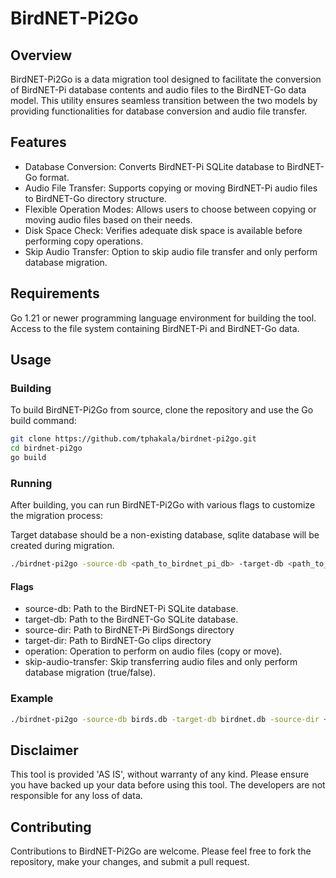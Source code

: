 # BirdNET-Pi2Go

## Overview
BirdNET-Pi2Go is a data migration tool designed to facilitate the conversion of BirdNET-Pi database contents and audio files to the BirdNET-Go data model. This utility ensures seamless transition between the two models by providing functionalities for database conversion and audio file transfer.

## Features

- Database Conversion: Converts BirdNET-Pi SQLite database to BirdNET-Go format.
- Audio File Transfer: Supports copying or moving BirdNET-Pi audio files to BirdNET-Go directory structure.
- Flexible Operation Modes: Allows users to choose between copying or moving audio files based on their needs.
- Disk Space Check: Verifies adequate disk space is available before performing copy operations.
- Skip Audio Transfer: Option to skip audio file transfer and only perform database migration.

## Requirements

Go 1.21 or newer programming language environment for building the tool.
Access to the file system containing BirdNET-Pi and BirdNET-Go data.

## Usage

### Building

To build BirdNET-Pi2Go from source, clone the repository and use the Go build command:

```bash
git clone https://github.com/tphakala/birdnet-pi2go.git
cd birdnet-pi2go
go build
```

### Running

After building, you can run BirdNET-Pi2Go with various flags to customize the migration process:

Target database should be a non-existing database, sqlite database will be created during migration.

```bash
./birdnet-pi2go -source-db <path_to_birdnet_pi_db> -target-db <path_to_birdnet_go_db> -source-dir <path_to_birdnet_pi_audio_files> -target-dir <path_to_birdnet_go_audio_files> -operation <copy|move> -skip-audio-transfer <true|false>
```

#### Flags

- source-db: Path to the BirdNET-Pi SQLite database.
- target-db: Path to the BirdNET-Go SQLite database.
- source-dir: Path to BirdNET-Pi BirdSongs directory
- target-dir: Path to BirdNET-Go clips directory
- operation: Operation to perform on audio files (copy or move).
- skip-audio-transfer: Skip transferring audio files and only perform database migration (true/false).

### Example

```bash
./birdnet-pi2go -source-db birds.db -target-db birdnet.db -source-dir ~birdnetpi/BirdSongs -target-dir clips -operation copy
```

## Disclaimer

This tool is provided 'AS IS', without warranty of any kind. Please ensure you have backed up your data before using this tool. The developers are not responsible for any loss of data.

## Contributing

Contributions to BirdNET-Pi2Go are welcome. Please feel free to fork the repository, make your changes, and submit a pull request.
